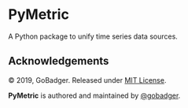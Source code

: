 # PyMetric
A Python package to unify time series data sources.


## Acknowledgements

© 2019, GoBadger. Released under [MIT License](https://opensource.org/licenses/mit-license.php).

**PyMetric** is authored and maintained by [@gobadger](http://github.com/gobadger).
